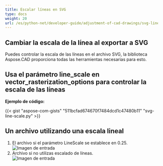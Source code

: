 ```yaml
---
title: Escalar líneas en SVG
type: docs
weight: 20
url: /es/python-net/developer-guide/adjustment-of-cad-drawings/svg-line-scale/
---
```



## **Cambiar la escala de la línea al exportar a SVG**

Puedes controlar la escala de las líneas en el archivo SVG, la biblioteca Aspose.CAD proporciona todas las herramientas necesarias para esto.

## **Usa el parámetro line_scale en vector_rasterization_options para controlar la escala de las líneas**

**Ejemplo de código:**

{{< gist "aspose-com-gists" "511bcfad674670f7484dcd1c47480b11" "svg-line-scale.py" >}}


## Un archivo utilizando una escala lineal
1. El archivo si el parámetro LineScale se establece en 0.25.<br>
![Imagen de entrada](/cad/_assets/guide/svg/line_scale_0.25.png)<br>
1. Archivo si no utilizas escalado de líneas.<br>
![Imagen de entrada](/cad/_assets/guide/svg/basic_options.png)<br>
